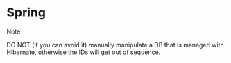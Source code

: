 # Spring

> [!NOTE]
> DO NOT (if you can avoid it) manually manipulate a DB that is managed with Hibernate, otherwise the IDs will get out of sequence.


